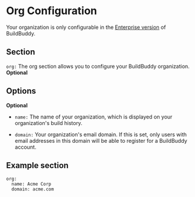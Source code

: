 <!--
{
  "name": "Org",
  "category": "5f84be4816a46711e64ca065",
  "priority": 300
}
-->

# Org Configuration

Your organization is only configurable in the [Enterprise version](enterprise.md) of BuildBuddy.

## Section

`org:` The org section allows you to configure your BuildBuddy organization. **Optional**

## Options

**Optional**

- `name:` The name of your organization, which is displayed on your organization's build history.

- `domain:` Your organization's email domain. If this is set, only users with email addresses in this domain will be able to register for a BuildBuddy account.

## Example section

```
org:
  name: Acme Corp
  domain: acme.com
```
